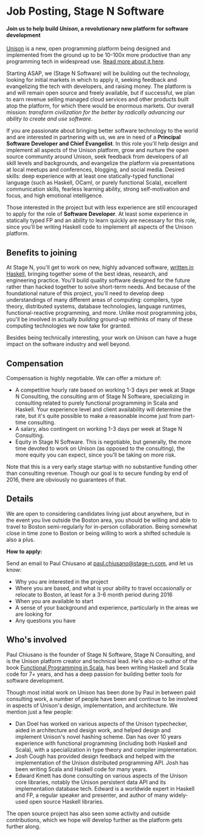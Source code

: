 # Job Posting, Stage N Software

#### Join us to help build _Unison_, a revolutionary new platform for software development

[Unison](http://unisonweb.org) is a new, open programming platform being designed and implemented from the ground up to be 10-100x more productive than any programming tech in widespread use. [Read more about it here](http://unisonweb.org/2015-05-07/about.html).

Starting ASAP, we (Stage N Software) will be building out the technology, looking for initial markets in which to apply it, seeking feedback and evangelizing the tech with developers, and raising money. The platform is and will remain open source and freely available, but if successful, we plan to earn revenue selling managed cloud services and other products built atop the platform, for which there would be enormous markets. Our overall mission: _transform civilization for the better by radically advancing our ability to create and use software_.

If you are passionate about bringing better software technology to the world and are interested in partnering with us, we are in need of a __Principal Software Developer and Chief Evangelist__. In this role you'll help design and implement all aspects of the Unison platform, grow and nurture the open source community around Unison, seek feedback from developers of all skill levels and backgrounds, and evangelize the platform via presentations at local meetups and conferences, blogging, and social media. Desired skills: deep experience with at least one statically-typed functional language (such as Haskell, OCaml, or purely functional Scala), excellent communication skills, fearless learning ability, strong self-motivation and focus, and high emotional intelligence. 

Those interested in the project but with less experience are still encouraged to apply for the role of __Software Developer__. At least some experience in statically typed FP and an ability to learn quickly are necessary for this role, since you'll be writing Haskell code to implement all aspects of the Unison platform.

## Benefits to joining

At Stage N, you'll get to work on new, highly advanced software, [written in Haskell](https://github.com/unisonweb/unison), bringing together some of the best ideas, research, and engineering practice. You'll build quality software designed for the future rather than hacked together to solve short-term needs. And because of the foundational nature of this project, you'll need to develop deep understandings of many different areas of computing: compilers, type theory, distributed systems, database technologies, language runtimes, functional-reactive programming, and more. Unlike most programming jobs, you'll be involved in actually _building_ ground-up rethinks of many of these computing technologies we now take for granted.

Besides being technically interesting, your work on Unison can have a huge impact on the software industry and well beyond.

## Compensation

Compensation is highly negotiable. We can offer a mixture of:

* A competitive hourly rate based on working 1-3 days per week at Stage N Consulting, the consulting arm of Stage N Software, specializing in consulting related to purely functional programming in Scala and Haskell. Your experience level and client availability will determine the rate, but it's quite possible to make a reasonable income just from part-time consulting. 
* A salary, also contingent on working 1-3 days per week at Stage N Consulting. 
* Equity in Stage N Software. This is negotiable, but generally, the more time devoted to work on Unison (as opposed to the consulting), the more equity you can expect, since you'll be taking on more risk.

Note that this is a very early stage startup with no substantive funding other than consulting revenue. Though our goal is to secure funding by end of 2016, there are obviously no guarantees of that.

## Details

We are open to considering candidates living just about anywhere, but in the event you live outside the Boston area, you should be willing and able to travel to Boston semi-regularly for in-person collaboration. Being somewhat close in time zone to Boston or being willing to work a shifted schedule is also a plus.

__How to apply:__

Send an email to Paul Chiusano at paul.chiusano@stage-n.com, and let us know:

* Why you are interested in the project
* Where you are based, and what is your ability to travel occasionally or relocate to Boston, at least for a 3-6 month period during 2016
* When you are available to start
* A sense of your background and experience, particularly in the areas we are looking for
* Any questions you have

## Who's involved

Paul Chiusano is the founder of Stage N Software, Stage N Consulting, and is the Unison platform creator and technical lead. He's also co-author of the book [Functional Programming in Scala][], has been writing Haskell and Scala code for 7+ years, and has a deep passion for building better tools for software development.

[Functional Programming in Scala]: http://www.amazon.com/Functional-Programming-Scala-Paul-Chiusano/dp/1617290653/ref=sr_1_1?ie=UTF8&qid=1455912240&sr=8-1&keywords=functional+programming

Though most initial work on Unison has been done by Paul in between paid consulting work, a number of people have been and continue to be involved in aspects of Unison's design, implementation, and architecture. We mention just a few people:

* Dan Doel has worked on various aspects of the Unison typechecker, aided in architecture and design work, and helped design and implement Unison's novel hashing scheme. Dan has over 10 years experience with functional programming (including both Haskell and Scala), with a specialization in type theory and compiler implementation.
* Josh Cough has provided design feedback and helped with the implementation of the Unison distributed programming API. Josh has been writing Scala and Haskell code for many years.   
* Edward Kmett has done consulting on various aspects of the Unison core libraries, notably the Unison persistent data API and its implementation database tech. Edward is a worldwide expert in Haskell and FP, a regular speaker and presenter, and author of many widely-used open source Haskell libraries.

The open source project has also seen some activity and outside contributions, which we hope will develop further as the platform gets further along.
